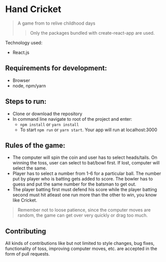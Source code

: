 # Hand Cricket
> A game from to relive childhood days
>>Only the packages bundled with create-react-app are used.

Technology used:
- React.js

##  Requirements for development:
- Browser
- node, npm/yarn


## Steps to run:
- Clone or download the repository
- In command line navigate to root of the project and enter:
  - `npm install` or `yarn install`
  - To start `npm run` or `yarn start`.
  Your app will run at localhost:3000

## Rules of the game:
- The computer will spin the coin and user has to select heads/tails. On winning the toss, user can select to bat/bowl first. If lost, computer will select the same.
- Player has to select a number from 1-6 for a particular ball. The number put by player who is batting gets added to score. The bowler has to guess and put the same number for the batsman to get out.
- The player batting first must defend his score while the player batting second must hit atleast one run more than the other to win, you know like Cricket.
> Remember not to loose patience, since the computer moves are random, the game can get over very quickly or drag too much.

## Contributing
All kinds of contributions like but not limited to style changes, bug fixes, functionality of toss, improving computer moves, etc. are accepted in the form of pull requests.